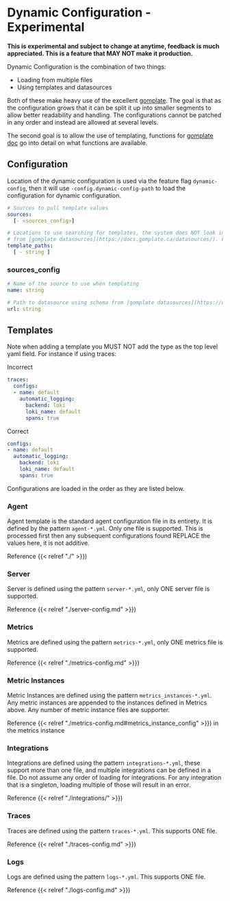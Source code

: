 # Dynamic Configuration - Experimental

**This is experimental and subject to change at anytime, feedback is much appreciated. This is a feature that MAY NOT make it production.**

Dynamic Configuration is the combination of two things:

* Loading from multiple files
* Using templates and datasources

Both of these make heavy use of the excellent [gomplate](https://github.com/hairyhenderson/gomplate). The goal is
that as the configuration grows that it can be split it up into smaller segments to allow better readability and handling.
The configurations cannot be patched in any order and instead are allowed at several levels.

The second goal is to allow the use of templating, functions for [gomplate doc](https://docs.gomplate.ca/) go into detail
on what functions are available.

## Configuration

Location of the dynamic configuration is used via the feature flag `dynamic-config`, then it will use `-config.dynamic-config-path` to
load the configuration for dynamic configuration.

```yaml
# Sources to pull template values 
sources: 
  [- <sources_config>]

# Locations to use searching for templates, the system does NOT look into subdirectories. Follows gomplate schema
# from [gomplate datasources](https://docs.gomplate.ca/datasources/). File and S3/GCP templates are currently supported
template_paths: 
  [ - string ]

``` 

### sources_config
```yaml
# Name of the source to use when templating
name: string

# Path to datasource using schema from [gomplate datasources](https://docs.gomplate.ca/datasources/) 
url: string

```

## Templates

Note when adding a template you MUST NOT add the type as the top level yaml field. For instance if using traces:

Incorrect

```yaml
traces:
  configs:
  - name: default
    automatic_logging:
      backend: loki
      loki_name: default
      spans: true
```

Correct

```yaml
configs:
- name: default
  automatic_logging:
    backend: loki
    loki_name: default
    spans: true
```

Configurations are loaded in the order as they are listed below.

### Agent


Agent template is the standard agent configuration file in its entirety. It is defined by the pattern `agent-*.yml`. Only
one file is supported. This is processed first then any subsequent configurations found REPLACE the values here, it is
not additive.

Reference {{< relref "./" >}})

### Server

Server is defined using the pattern `server-*.yml`, only ONE server file is supported.

Reference {{< relref "./server-config.md" >}})


### Metrics

Metrics are defined using the pattern `metrics-*.yml`, only ONE metrics file is supported.

Reference {{< relref "./metrics-config.md" >}})

### Metric Instances

Metric Instances are defined using the pattern `metrics_instances-*.yml`. Any metric instances are appended to the instances defined in Metrics above. Any number of metric instance files are supporter.

Reference {{< relref "./metrics-config.md#metrics_instance_config" >}}) in the metrics instance


### Integrations

Integrations are defined using the pattern `integrations-*.yml`, these support more than one file, and multiple integrations can be defined in a file. Do not assume any order of loading for integrations. For any integration that is a singleton, loading multiple of those will result in an error. 

Reference {{< relref "./integrations/" >}})

### Traces

Traces are defined using the pattern `traces-*.yml`. This supports ONE file.

Reference {{< relref "./traces-config.md" >}})

### Logs

Logs are defined using the pattern `logs-*.yml`. This supports ONE file.

Reference {{< relref "./logs-config.md" >}})
